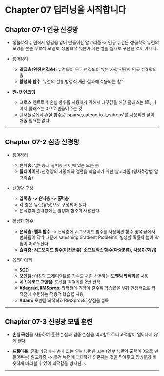 ﻿# Chapter 07 딥러닝을 시작합니다

## Chapter 07-1 인공 신경망

- 생물학적 뉴런에서 영감을 얻어 만들어진 알고리즘
	-> 인공 뉴런은 생물학적 뉴런의 모양을 본뜬 수학적 모델로, 생물학적 뉴런이 하는 일을 실제로 구현한 것이 아니다.

- 용어정리
	- **밀집층(완전 연결층):** 뉴런들이 모두 연결되어 있는 가장 간단한 인공 신경망의 층
	- **활성화 함수:** 뉴런의 선형 방정식 계산 결과에 적용되는 함수 

- **원-핫 인코딩**
	- 크로스 엔트로피 손실 함수를 사용하기 위해서 타깃값을 해당 클래스는 1로, 나머지 클래스는 0으로 만들어주는 것
	- 텐서플로에서 손실 함수로 'sparse_categorical_entropy'를 사용하면 굳이 해줄 필요는 없다.
---

## Chapter 07-2 심층 신경망

- 용어정리
	- **은닉층:** 입력층과 출력층 사이에 있는 모든 층
	- **옵티마이저:** 신경망의 가중치와 절편을 학습하기 위한 알고리즘 (경사하강법 알고리즘)

- 신경망 구성
	- **입력층 -> 은닉층 -> 출력층**
	- 각 층은 뉴런(유닛)으로 구성되어 있다.
	- 은닉층과 출력층에는 활성화 함수가 사용된다.

- 활성화 함수
	- **은닉층: 렐루 함수**
	-> 은닉층에 시그모이드 함수를 사용하면 함수 양쪽 끝에서 변화율이 작기 때문에 Vanishing Gradient Problem이 발생할 확률이 높아 학습이 어려워진다.
	- **출력층: 시그모이드 함수(이진분류), 소프트맥스 함수(다중분류), 사용X (회귀)**

- 옵티마이저
	- **SGD**
	- **모멘텀:** 이전의 그레디언트를 가속도 처럼 사용하는 **모멘텀 최적화**를 사용
	- **네스테로프 모멘텀:** 모멘텀 최적화를 2번 반복
	- **Adagrad, RMSprop:** 최적점에 가까이 갈수록 학습률을 낮춰 안정적으로 최적점에 수렴하는 적응적 학습률 사용
	- **Adam:** 모멘텀 최적화와 RMSprop의 장점을 접목

---

## Chapter 07-3 신경망 모델 훈련

- **손실 곡선**을 사용하여 훈련 손실과 검증 손실을 비교함으로써 과적합이 일어나지 않게 한다.

- **드롭아웃:** 훈련 과정에서 층에 있는 일부 뉴런을 끄는 (일부 뉴런의 출력이 0으로 만들어주는) 알고리즘
	-> 특정 뉴런에 과대하게 의존하는 것을 막아주고 앙상블과 비슷하게 바라볼 수 있어 과적합을 방지한다.
---
